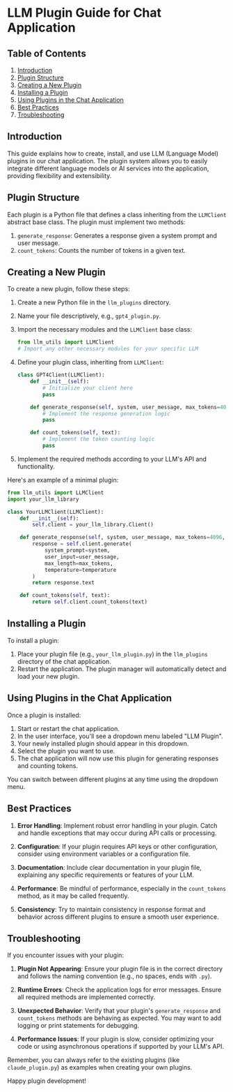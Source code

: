 # LLM Plugin Guide for Chat Application

## Table of Contents
1. [Introduction](#introduction)
2. [Plugin Structure](#plugin-structure)
3. [Creating a New Plugin](#creating-a-new-plugin)
4. [Installing a Plugin](#installing-a-plugin)
5. [Using Plugins in the Chat Application](#using-plugins-in-the-chat-application)
6. [Best Practices](#best-practices)
7. [Troubleshooting](#troubleshooting)

## Introduction

This guide explains how to create, install, and use LLM (Language Model) plugins in our chat application. The plugin system allows you to easily integrate different language models or AI services into the application, providing flexibility and extensibility.

## Plugin Structure

Each plugin is a Python file that defines a class inheriting from the `LLMClient` abstract base class. The plugin must implement two methods:

1. `generate_response`: Generates a response given a system prompt and user message.
2. `count_tokens`: Counts the number of tokens in a given text.

## Creating a New Plugin

To create a new plugin, follow these steps:

1. Create a new Python file in the `llm_plugins` directory.
2. Name your file descriptively, e.g., `gpt4_plugin.py`.
3. Import the necessary modules and the `LLMClient` base class:

   ```python
   from llm_utils import LLMClient
   # Import any other necessary modules for your specific LLM
   ```

4. Define your plugin class, inheriting from `LLMClient`:

   ```python
   class GPT4Client(LLMClient):
       def __init__(self):
           # Initialize your client here
           pass

       def generate_response(self, system, user_message, max_tokens=4096, temperature=0.8):
           # Implement the response generation logic
           pass

       def count_tokens(self, text):
           # Implement the token counting logic
           pass
   ```

5. Implement the required methods according to your LLM's API and functionality.

Here's an example of a minimal plugin:

```python
from llm_utils import LLMClient
import your_llm_library

class YourLLMClient(LLMClient):
    def __init__(self):
        self.client = your_llm_library.Client()

    def generate_response(self, system, user_message, max_tokens=4096, temperature=0.8):
        response = self.client.generate(
            system_prompt=system,
            user_input=user_message,
            max_length=max_tokens,
            temperature=temperature
        )
        return response.text

    def count_tokens(self, text):
        return self.client.count_tokens(text)
```

## Installing a Plugin

To install a plugin:

1. Place your plugin file (e.g., `your_llm_plugin.py`) in the `llm_plugins` directory of the chat application.
2. Restart the application. The plugin manager will automatically detect and load your new plugin.

## Using Plugins in the Chat Application

Once a plugin is installed:

1. Start or restart the chat application.
2. In the user interface, you'll see a dropdown menu labeled "LLM Plugin".
3. Your newly installed plugin should appear in this dropdown.
4. Select the plugin you want to use.
5. The chat application will now use this plugin for generating responses and counting tokens.

You can switch between different plugins at any time using the dropdown menu.

## Best Practices

1. **Error Handling**: Implement robust error handling in your plugin. Catch and handle exceptions that may occur during API calls or processing.

2. **Configuration**: If your plugin requires API keys or other configuration, consider using environment variables or a configuration file.

3. **Documentation**: Include clear documentation in your plugin file, explaining any specific requirements or features of your LLM.

4. **Performance**: Be mindful of performance, especially in the `count_tokens` method, as it may be called frequently.

5. **Consistency**: Try to maintain consistency in response format and behavior across different plugins to ensure a smooth user experience.

## Troubleshooting

If you encounter issues with your plugin:

1. **Plugin Not Appearing**: Ensure your plugin file is in the correct directory and follows the naming convention (e.g., no spaces, ends with `.py`).

2. **Runtime Errors**: Check the application logs for error messages. Ensure all required methods are implemented correctly.

3. **Unexpected Behavior**: Verify that your plugin's `generate_response` and `count_tokens` methods are behaving as expected. You may want to add logging or print statements for debugging.

4. **Performance Issues**: If your plugin is slow, consider optimizing your code or using asynchronous operations if supported by your LLM's API.

Remember, you can always refer to the existing plugins (like `claude_plugin.py`) as examples when creating your own plugins.

Happy plugin development!